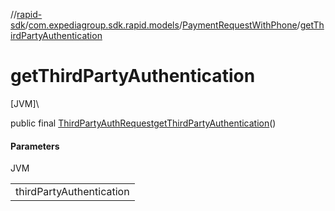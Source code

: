 //[rapid-sdk](../../../index.md)/[com.expediagroup.sdk.rapid.models](../index.md)/[PaymentRequestWithPhone](index.md)/[getThirdPartyAuthentication](get-third-party-authentication.md)

# getThirdPartyAuthentication

[JVM]\

public final [ThirdPartyAuthRequest](../-third-party-auth-request/index.md)[getThirdPartyAuthentication](get-third-party-authentication.md)()

#### Parameters

JVM

| |
|---|
| thirdPartyAuthentication |
